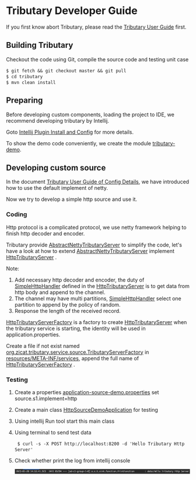 # Tributary Developer Guide

If you first know abort Tributary, please read the [Tributary User Guide](user_guide.md) first.

## Building Tributary

Checkout the code using Git, compile the source code and testing unit case

```shell script
$ git fetch && git checkout master && git pull
$ cd tributary
$ mvn clean install
```

## Preparing

Before developing custom components, loading the project to IDE, we recommend developing tributary by Intellij.

Goto [Intellij Plugin Install and Config](intellij_plugin.md) for more details.

To show the demo code conveniently, we create the module [tributary-demo](../tributary-demo).

## Developing custom source

In the document [Tributary User Guide of Config Details](user_guide_config_detail.md), we have introduced how to use the
default implement of netty.

Now we try to develop a simple http source and use it.

### Coding

Http protocol is a complicated protocol, we use netty framework helping to finish http decoder and encoder.

Tributary provide
[AbstractNettyTributaryServer](../tributary-service/src/main/java/org/zicat/tributary/service/source/netty/AbstractNettyTributaryServer.java)
to simplify the code, let's have a look at how to extend
[AbstractNettyTributaryServer](../tributary-service/src/main/java/org/zicat/tributary/service/source/netty/AbstractNettyTributaryServer.java)
implement [HttpTributaryServer](../tributary-demo/src/main/java/org/zicat/tributary/demo/source/HttpTributaryServer.java)
.

Note:

1. Add necessary http decoder and encoder, the duty
   of [SimpleHttpHandler](../tributary-demo/src/main/java/org/zicat/tributary/demo/source/SimpleHttpHandler.java)
   defined in the
   [HttpTributaryServer](../tributary-demo/src/main/java/org/zicat/tributary/demo/source/HttpTributaryServer.java)
   is to get data from http body and append to the channel.
2. The channel may have multi
   partitions, [SimpleHttpHandler](../tributary-demo/src/main/java/org/zicat/tributary/demo/source/SimpleHttpHandler.java)
   select one partition to append by the policy of random.
3. Response the length of the received record.

[HttpTributaryServerFactory](../tributary-demo/src/main/java/org/zicat/tributary/demo/source/HttpTributaryServerFactory.java)
is a factory to create
[HttpTributaryServer](../tributary-demo/src/main/java/org/zicat/tributary/demo/source/HttpTributaryServer.java)
when the tributary service is starting, the identity will be used in application.properties.

Create a file if not exist
named [org.zicat.tributary.service.source.TributaryServerFactory](../tributary-demo/src/main/resources/META-INF/services/org.zicat.tributary.service.source.TributaryServerFactory)
in [resources/META-INF/services](../tributary-demo/src/main/resources/META-INF/services), append the full name
of [HttpTributaryServerFactory](../tributary-demo/src/main/java/org/zicat/tributary/demo/source/HttpTributaryServerFactory.java)
.

### Testing

1. Create a
   properties [application-source-demo.properties](../tributary-demo/src/main/resources/application-source-demo.properties)
   set source.s1.implement=http

2. Create a main
   class [HttpSourceDemoApplication](../tributary-demo/src/main/java/org/zicat/tributary/demo/HttpSourceDemoApplication.java)
   for testing

3. Using intellij Run tool start this main class

4. Using terminal to send test data

    ```shell script
     $ curl -s -X POST http://localhost:8200 -d 'Hello Tributary Http Server'
    ```

5. Check whether print the log from intellij console

   ![image](picture/source_http_demo_receive_data.png)